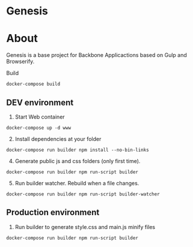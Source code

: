 # Genesis

# About
Genesis is a base project for Backbone Applicactions based on Gulp and Browserify. 


Build
```
docker-compose build
```


## DEV environment

1. Start Web container

  ```
  docker-compose up -d www
  ```
2. Install dependencies at your folder

  ```
  docker-compose run builder npm install --no-bin-links
  ```
4. Generate public js and css folders (only first time).

  ```
  docker-compose run builder npm run-script builder
  ```

5. Run builder watcher. Rebuild when a file changes.

  ```
  docker-compose run builder npm run-script builder-watcher
  ```

## Production environment

1. Run builder to generate style.css and main.js minify files

  ```
  docker-compose run builder npm run-script builder
  ```
